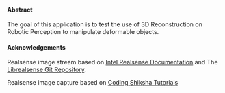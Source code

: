 #### Abstract
The goal of this application is to test the use of 3D Reconstruction on Robotic Perception to manipulate deformable objects. 


#### Acknowledgements

Realsense image stream based on [Intel Realsense Documentation](https://dev.intelrealsense.com/docs/python2) and The [Librealsense Git Repository](https://github.com/IntelRealSense/librealsense).

Realsense image capture based on [Coding Shiksha Tutorials](https://codingshiksha.com/)